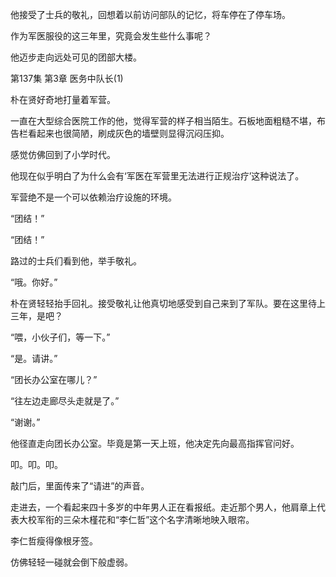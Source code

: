 他接受了士兵的敬礼，回想着以前访问部队的记忆，将车停在了停车场。

作为军医服役的这三年里，究竟会发生些什么事呢？

他迈步走向远处可见的团部大楼。

第137集 第3章 医务中队长(1)

朴在贤好奇地打量着军营。

一直在大型综合医院工作的他，觉得军营的样子相当陌生。石板地面粗糙不堪，布告栏看起来也很简陋，刷成灰色的墙壁则显得沉闷压抑。

感觉仿佛回到了小学时代。

他现在似乎明白了为什么会有‘军医在军营里无法进行正规治疗’这种说法了。

军营绝不是一个可以依赖治疗设施的环境。

“团结！”

“团结！”

路过的士兵们看到他，举手敬礼。

“哦。你好。”

朴在贤轻轻抬手回礼。接受敬礼让他真切地感受到自己来到了军队。要在这里待上三年，是吧？

“喂，小伙子们，等一下。”

“是。请讲。”

“团长办公室在哪儿？”

“往左边走廊尽头走就是了。”

“谢谢。”

他径直走向团长办公室。毕竟是第一天上班，他决定先向最高指挥官问好。

叩。叩。叩。

敲门后，里面传来了“请进”的声音。

走进去，一个看起来四十多岁的中年男人正在看报纸。走近那个男人，他肩章上代表大校军衔的三朵木槿花和“李仁哲”这个名字清晰地映入眼帘。

李仁哲瘦得像根牙签。

仿佛轻轻一碰就会倒下般虚弱。